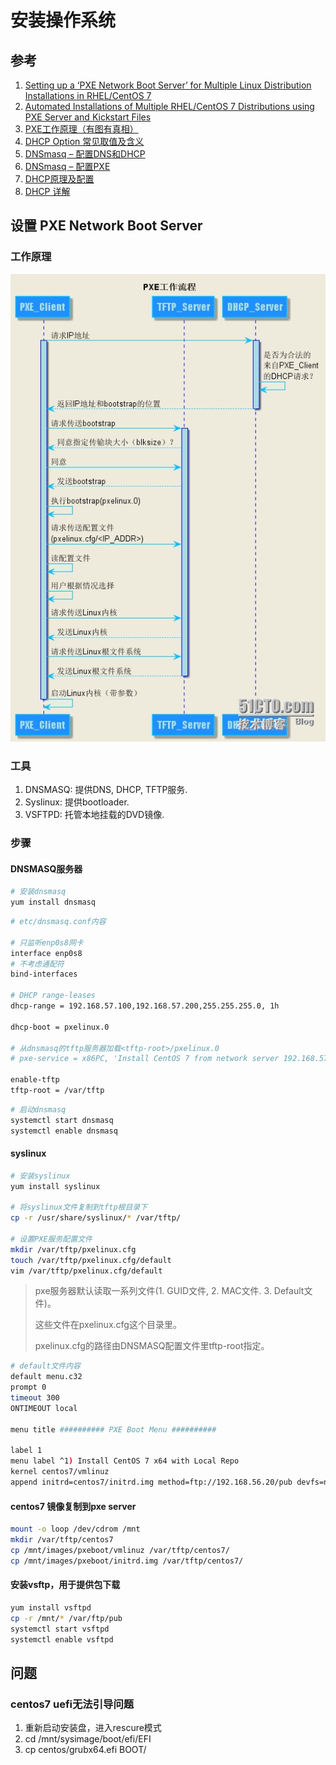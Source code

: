 # 安装操作系统

## 参考

1. [Setting up a ‘PXE Network Boot Server’ for Multiple Linux Distribution Installations in RHEL/CentOS 7](https://www.tecmint.com/install-pxe-network-boot-server-in-centos-7/)
2. [Automated Installations of Multiple RHEL/CentOS 7 Distributions using PXE Server and Kickstart Files](https://www.tecmint.com/multiple-centos-installations-using-kickstart/)
3. [PXE工作原理（有图有真相）](http://blog.51cto.com/lavenliu/1629922)
4. [DHCP Option 常见取值及含义](http://blog.csdn.net/nosodeep/article/details/45971677)
5. [DNSmasq – 配置DNS和DHCP](http://debugo.com/dnsmasq/)
6. [DNSmasq – 配置PXE](http://debugo.com/dnsmasq-pxe/)
7. [DHCP原理及配置](http://blog.51cto.com/minux/1714849)
8. [DHCP 详解](https://www.cnblogs.com/happygirl-zjj/p/5976526.html)

## 设置 PXE Network Boot Server

### 工作原理

![](../.gitbook/assets/wkiom1una-azspd7aajnpgk8xr0132.jpg)

### 工具

1. DNSMASQ: 提供DNS, DHCP, TFTP服务.
2. Syslinux: 提供bootloader.
3. VSFTPD: 托管本地挂载的DVD镜像.

### 步骤

#### DNSMASQ服务器

```bash
# 安装dnsmasq
yum install dnsmasq
```

```bash
# etc/dnsmasq.conf内容

# 只监听enp0s8网卡
interface enp0s8
# 不考虑通配符
bind-interfaces 

# DHCP range-leases
dhcp-range = 192.168.57.100,192.168.57.200,255.255.255.0, 1h

dhcp-boot = pxelinux.0

# 从dnsmasq的tftp服务器加载<tftp-root>/pxelinux.0
# pxe-service = x86PC, 'Install CentOS 7 from network server 192.168.57.20',pxelinux

enable-tftp
tftp-root = /var/tftp
```

```bash
# 启动dnsmasq
systemctl start dnsmasq
systemctl enable dnsmasq
```

#### syslinux

```bash
# 安装syslinux
yum install syslinux

# 将syslinux文件复制到tftp根目录下
cp -r /usr/share/syslinux/* /var/tftp/

# 设置PXE服务配置文件
mkdir /var/tftp/pxelinux.cfg
touch /var/tftp/pxelinux.cfg/default
vim /var/tftp/pxelinux.cfg/default
```

> pxe服务器默认读取一系列文件\(1. GUID文件, 2. MAC文件. 3. Default文件\)。
>
> 这些文件在pxelinux.cfg这个目录里。
>
> pxelinux.cfg的路径由DNSMASQ配置文件里tftp-root指定。

```bash
# default文件内容
default menu.c32
prompt 0
timeout 300
ONTIMEOUT local

menu title ########## PXE Boot Menu ##########

label 1
menu label ^1) Install CentOS 7 x64 with Local Repo
kernel centos7/vmlinuz
append initrd=centos7/initrd.img method=ftp://192.168.56.20/pub devfs=nomount
```

#### centos7 镜像复制到pxe server

```bash
mount -o loop /dev/cdrom /mnt
mkdir /var/tftp/centos7
cp /mnt/images/pxeboot/vmlinuz /var/tftp/centos7/
cp /mnt/images/pxeboot/initrd.img /var/tftp/centos7/
```

#### 安装vsftp，用于提供包下载

```bash
yum install vsftpd
cp -r /mnt/* /var/ftp/pub
systemctl start vsftpd
systemctl enable vsftpd
```

## 问题

### centos7 uefi无法引导问题

1. 重新启动安装盘，进入rescure模式
2. cd /mnt/sysimage/boot/efi/EFI
3. cp centos/grubx64.efi BOOT/

